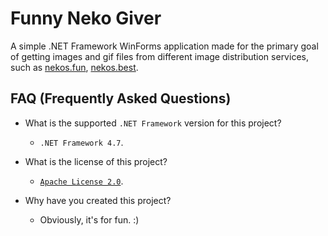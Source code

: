 # Funny Neko Giver
A simple .NET Framework WinForms application made for the primary goal of getting images and gif files from different image distribution services, such as [nekos.fun](https://www.nekos.fun), [nekos.best](https://nekos.best).

## FAQ (Frequently Asked Questions)
- What is the supported `.NET Framework` version for this project?
  - `.NET Framework 4.7`.

- What is the license of this project?
  - [`Apache License 2.0`](https://github.com/WaterfallFlower/funny_neko_giver/blob/master/LICENSE).

- Why have you created this project?
  - Obviously, it's for fun. :)
